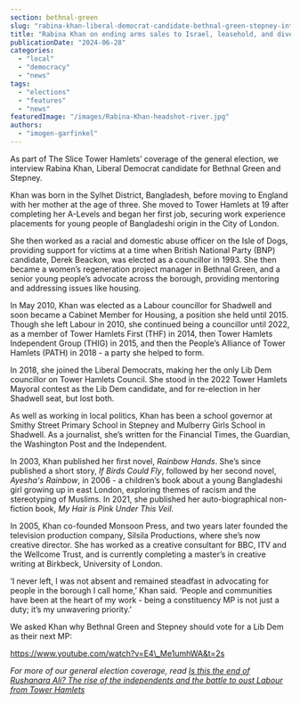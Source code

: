 ```yaml
---
section: bethnal-green
slug: "rabina-khan-liberal-democrat-candidate-bethnal-green-stepney-interview"
title: "Rabina Khan on ending arms sales to Israel, leasehold, and diversifying conversations about the climate"
publicationDate: "2024-06-28"
categories: 
  - "local"
  - "democracy"
  - "news"
tags: 
  - "elections"
  - "features"
  - "news"
featuredImage: "/images/Rabina-Khan-headshot-river.jpg"
authors: 
  - "imogen-garfinkel"
---
```


As part of The Slice Tower Hamlets’ coverage of the general election, we interview Rabina Khan, Liberal Democrat candidate for Bethnal Green and Stepney.

Khan was born in the Sylhet District, Bangladesh, before moving to England with her mother at the age of three. She moved to Tower Hamlets at 19 after completing her A-Levels and began her first job, securing work experience placements for young people of Bangladeshi origin in the City of London. 

She then worked as a racial and domestic abuse officer on the Isle of Dogs, providing support for victims at a time when British National Party (BNP) candidate, Derek Beackon, was elected as a councillor in 1993. She then became a women’s regeneration project manager in Bethnal Green, and a senior young people’s advocate across the borough, providing mentoring and addressing issues like housing.

In May 2010, Khan was elected as a Labour councillor for Shadwell and soon became a Cabinet Member for Housing, a position she held until 2015. Though she left Labour in 2010, she continued being a councillor until 2022, as a member of Tower Hamlets First (THF) in 2014, then Tower Hamlets Independent Group (THIG) in 2015, and then the People’s Alliance of Tower Hamlets (PATH) in 2018 - a party she helped to form.

In 2018, she joined the Liberal Democrats, making her the only Lib Dem councillor on Tower Hamlets Council. She stood in the 2022 Tower Hamlets Mayoral contest as the Lib Dem candidate, and for re-election in her Shadwell seat, but lost both.

As well as working in local politics, Khan has been a school governor at Smithy Street Primary School in Stepney and Mulberry Girls School in Shadwell. As a journalist, she’s written for the Financial Times, the Guardian, the Washington Post and the Independent.

In 2003, Khan published her first novel, _Rainbow Hands_. She’s since published a short story, _If Birds Could Fly_, followed by her second novel, _Ayesha's Rainbow_, in 2006 - a children’s book about a young Bangladeshi girl growing up in east London, exploring themes of racism and the stereotyping of Muslims. In 2021, she published her auto-biographical non-fiction book, _My Hair is Pink Under This Veil._

In 2005, Khan co-founded Monsoon Press, and two years later founded the television production company, Silsila Productions, where she’s now creative director. She has worked as a creative consultant for BBC, ITV and the Wellcome Trust, and is currently completing a master’s in creative writing at Birkbeck, University of London.

‘I never left, I was not absent and remained steadfast in advocating for people in the borough I call home,’ Khan said. ‘People and communities have been at the heart of my work - being a constituency MP is not just a duty; it’s my unwavering priority.’

We asked Khan why Bethnal Green and Stepney should vote for a Lib Dem as their next MP:

https://www.youtube.com/watch?v=E4\_Me1umhWA&t=2s

_For more of our general election coverage, read [Is this the end of Rushanara Ali? The rise of the independents and the battle to oust Labour from Tower Hamlets](https://bethnalgreenlondon.co.uk/independent-ajmal-masroor-overthrow-labour-rushanara-ali-bethnal-green-stepney/)_

[](https://bethnalgreenlondon.co.uk/independent-ajmal-masroor-overthrow-labour-rushanara-ali-bethnal-green-stepney/)
